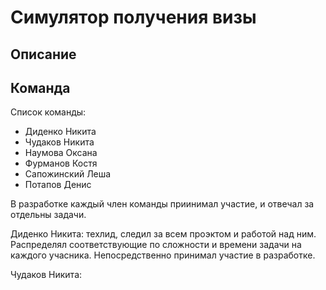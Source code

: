 Симулятор получения визы
========================
Описание
--------
Команда
-------
Список команды:
  + Диденко Никита
  + Чудаков Никита
  + Наумова Оксана
  + Фурманов Костя
  + Сапожинский Леша
  + Потапов Денис

В разработке каждый член команды приинимал участие, и отвечал за отдельны задачи.

Диденко Никита: техлид, следил за всем проэктом и работой над ним. Распределял соответствующие по сложности и времени задачи на каждого учасника. Непосредственно принимал участие в разработке.

Чудаков Никита:
